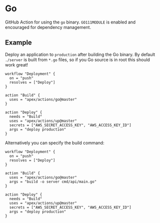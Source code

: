# Go

GitHub Action for using the `go` binary. `GO111MODULE` is enabled and encouraged for dependency management.

## Example

Deploy an application to `production` after building the Go binary. By default `./server` is built from `*.go` files, so if you Go source is in root this should work great!

```hcl
workflow "Deployment" {
  on = "push"
  resolves = ["Deploy"]
}

action "Build" {
  uses = "apex/actions/go@master"
}

action "Deploy" {
  needs = "Build"
  uses = "apex/actions/up@master"
  secrets = ["AWS_SECRET_ACCESS_KEY", "AWS_ACCESS_KEY_ID"]
  args = "deploy production"
}
```

Alternatively you can specify the build command:

```hcl
workflow "Deployment" {
  on = "push"
  resolves = ["Deploy"]
}

action "Build" {
  uses = "apex/actions/go@master"
  args = "build -o server cmd/api/main.go"
}

action "Deploy" {
  needs = "Build"
  uses = "apex/actions/up@master"
  secrets = ["AWS_SECRET_ACCESS_KEY", "AWS_ACCESS_KEY_ID"]
  args = "deploy production"
}
```

